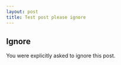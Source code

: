 ```yaml
---
layout: post
title: Test post please ignore
---
```


## Ignore

You were explicitly asked to ignore this post.
